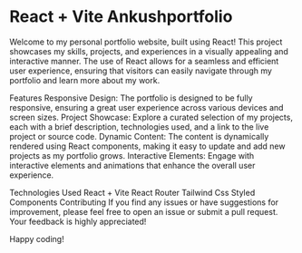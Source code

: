# React + Vite Ankushportfolio

Welcome to my personal portfolio website, built using React! This project showcases my skills, projects, and experiences in a visually appealing and interactive manner. The use of React allows for a seamless and efficient user experience, ensuring that visitors can easily navigate through my portfolio and learn more about my work.

Features
Responsive Design: The portfolio is designed to be fully responsive, ensuring a great user experience across various devices and screen sizes.
Project Showcase: Explore a curated selection of my projects, each with a brief description, technologies used, and a link to the live project or source code.
Dynamic Content: The content is dynamically rendered using React components, making it easy to update and add new projects as my portfolio grows.
Interactive Elements: Engage with interactive elements and animations that enhance the overall user experience.


Technologies Used
React + Vite
React Router
Tailwind Css
Styled Components
Contributing
If you find any issues or have suggestions for improvement, please feel free to open an issue or submit a pull request. Your feedback is highly appreciated!

Happy coding!
